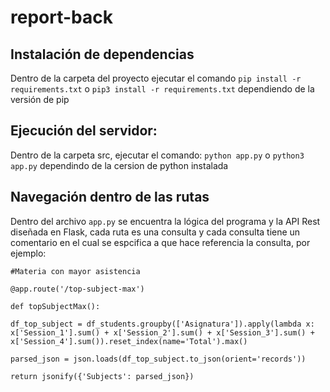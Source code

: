 # report-back

## Instalación de dependencias

Dentro de la carpeta del proyecto ejecutar el comando `pip install -r requirements.txt` o `pip3 install -r requirements.txt` dependiendo de la versión de pip

## Ejecución del servidor:

Dentro de la carpeta src, ejecutar el comando: `python app.py` o `python3 app.py` dependindo de la cersion de python instalada

## Navegación dentro de las rutas

Dentro del archivo `app.py` se encuentra la lógica del programa y la API Rest diseñada en Flask, cada ruta es una consulta
y cada consulta tiene un comentario en el cual se espcifica a que hace referencia la consulta, por ejemplo:

`#Materia con mayor asistencia`

`@app.route('/top-subject-max')`

`def topSubjectMax():`
          
`df_top_subject = df_students.groupby(['Asignatura']).apply(lambda x: x['Session_1'].sum() + x['Session_2'].sum() + x['Session_3'].sum() + x['Session_4'].sum()).reset_index(name='Total').max()`
    
`parsed_json = json.loads(df_top_subject.to_json(orient='records'))`
    
  `return jsonify({'Subjects': parsed_json})`
